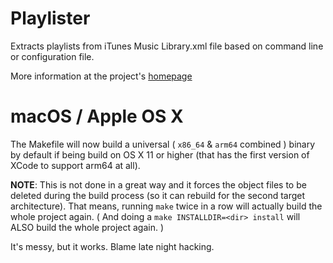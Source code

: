 # Playlister

Extracts playlists from iTunes Music Library.xml file based on command line or configuration file.

More information at the project's [homepage](https://www.home.vollink.com/gary/playlister)

# macOS / Apple OS X

The Makefile will now build a universal ( `x86_64` & `arm64` combined ) binary
by default if being build on OS X 11 or higher
(that has the first version of XCode to support arm64 at all).

**NOTE**: This is not done in a great way and it forces the object files
to be deleted during the build process (so it can rebuild for the second
target architecture).  That means, running `make` twice in a row will
actually build the whole project again.
( And doing a `make INSTALLDIR=<dir> install` will ALSO build the whole
project again. )

It's messy, but it works.  Blame late night hacking.
